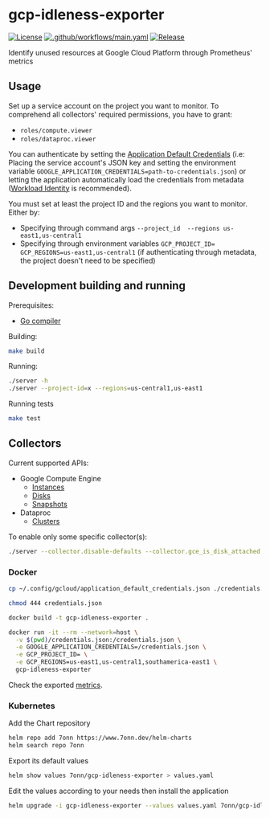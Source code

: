 # gcp-idleness-exporter
[![License](https://img.shields.io/badge/license-GPL3-blue)](https://www.gnu.org/licenses/gpl-3.0.en.html)
[![.github/workflows/main.yaml](https://github.com/7onn/gcp-idleness-exporter/actions/workflows/main.yaml/badge.svg)](https://github.com/7onn/gcp-idleness-exporter/actions/workflows/main.yaml)
[![Release](https://github.com/7onn/gcp-idleness-exporter/actions/workflows/release.yaml/badge.svg)](https://github.com/7onn/gcp-idleness-exporter/actions/workflows/release.yaml)

Identify unused resources at Google Cloud Platform through Prometheus' metrics


## Usage

Set up a service account on the project you want to monitor. To comprehend all collectors' required permissions, you have to grant: 
- `roles/compute.viewer`
- `roles/dataproc.viewer`

You can authenticate by setting the [Application Default Credentials](https://developers.google.com/accounts/docs/application-default-credentials) (i.e: Placing the service account's JSON key and setting the environment variable `GOOGLE_APPLICATION_CREDENTIALS=path-to-credentials.json`) or letting the application automatically load the credentials from metadata ([Workload Identity](https://cloud.google.com/kubernetes-engine/docs/how-to/workload-identity) is recommended).

You must set at least the project ID and the regions you want to monitor. Either by: 
- Specifying through command args `--project_id  --regions us-east1,us-central1`  
- Specifying through environment variables `GCP_PROJECT_ID= GCP_REGIONS=us-east1,us-central1` (if authenticating through metadata, the project doesn't need to be specified)


## Development building and running
Prerequisites:
* [Go compiler](https://golang.org/dl/)

Building:
```bash
make build
```

Running:
```bash
./server -h
./server --project-id=x --regions=us-central1,us-east1
```

Running tests
```bash
make test
```
## Collectors

Current supported APIs:
- Google Compute Engine
  - [Instances](https://console.cloud.google.com/compute/instances)
  - [Disks](https://console.cloud.google.com/compute/disks)
  - [Snapshots](https://console.cloud.google.com/compute/snapshots)
- Dataproc
  - [Clusters](https://console.cloud.google.com/dataproc/clusters)

To enable only some specific collector(s):
```bash
./server --collector.disable-defaults --collector.gce_is_disk_attached --collector.gce_is_old_snapshot
```


### Docker
```bash
cp ~/.config/gcloud/application_default_credentials.json ./credentials.json

chmod 444 credentials.json

docker build -t gcp-idleness-exporter . 

docker run -it --rm --network=host \
  -v $(pwd)/credentials.json:/credentials.json \
  -e GOOGLE_APPLICATION_CREDENTIALS=/credentials.json \
  -e GCP_PROJECT_ID= \
  -e GCP_REGIONS=us-east1,us-central1,southamerica-east1 \
  gcp-idleness-exporter
```
Check the exported [metrics](http://localhost:5000/metrics).


### Kubernetes
Add the Chart repository
```bash
helm repo add 7onn https://www.7onn.dev/helm-charts
helm search repo 7onn
```

Export its default values
```bash
helm show values 7onn/gcp-idleness-exporter > values.yaml
```

Edit the values according to your needs then install the application
```bash
helm upgrade -i gcp-idleness-exporter --values values.yaml 7onn/gcp-idleness-exporter
```
